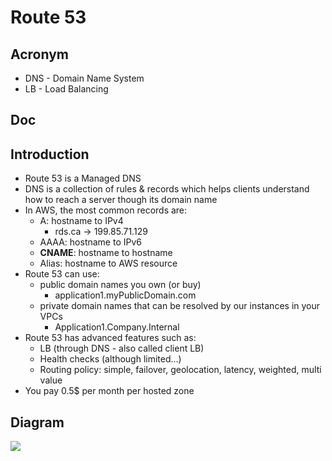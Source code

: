 # Route 53

## Acronym
* DNS - Domain Name System
* LB - Load Balancing

## Doc

## Introduction
* Route 53 is a Managed DNS
* DNS is a collection of rules & records which helps clients understand how to reach a server though its domain name
* In AWS, the most common records are:
    * A: hostname to IPv4 
      * rds.ca -> 199.85.71.129
    * AAAA: hostname to IPv6
    * **CNAME**: hostname to hostname
    * Alias: hostname to AWS resource
* Route 53 can use:
    * public domain names you own (or buy)
      * application1.myPublicDomain.com
    * private domain names that can be resolved by our instances in your VPCs
      * Application1.Company.Internal
* Route 53 has advanced features such as:
    * LB (through DNS - also called client LB)
    * Health checks (although limited...)
    * Routing policy: simple, failover, geolocation, latency, weighted, multi value
* You pay 0.5$ per month per hosted zone
    
## Diagram
[<img src="https://i.imgur.com/mF5Wm8w.png">](https://i.imgur.com/mF5Wm8w.png)

